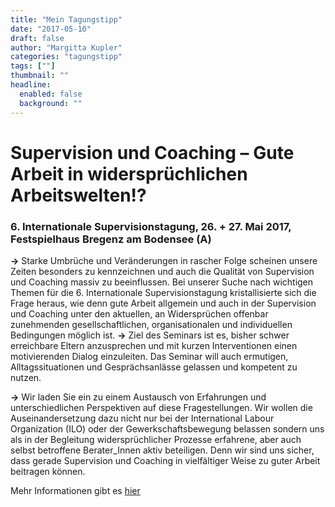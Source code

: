 ```yaml
---
title: "Mein Tagungstipp"
date: "2017-05-10"
draft: false
author: "Margitta Kupler"
categories: "tagungstipp"
tags: [""]
thumbnail: ""
headline:
  enabled: false
  background: ""
---
```


# Supervision und Coaching – Gute Arbeit in widersprüchlichen Arbeitswelten!?

### 6. Internationale Supervisionstagung, 26. + 27. Mai 2017, Festspielhaus Bregenz am Bodensee (A)

<!--more-->

**→** Starke Umbrüche und Veränderungen in rascher Folge scheinen unsere
Zeiten besonders zu kennzeichnen und auch die Qualität von Supervision und
Coaching massiv zu beeinflussen. Bei unserer Suche nach wichtigen Themen für
die 6. Internationale Supervisionstagung kristallisierte sich die Frage
heraus, wie denn gute Arbeit allgemein und auch in der Supervision und
Coaching unter den aktuellen, an Widersprüchen offenbar zunehmenden
gesellschaftlichen, organisationalen und individuellen Bedingungen möglich
ist. **→** Ziel des Seminars ist es, bisher schwer erreichbare Eltern
anzusprechen und mit kurzen Interventionen einen motivierenden Dialog
einzuleiten. Das Seminar will auch ermutigen, Alltagssituationen und
Gesprächsanlässe gelassen und kompetent zu nutzen.

**→** Wir laden Sie ein zu einem Austausch von Erfahrungen und
unterschiedlichen Perspektiven auf diese Fragestellungen. Wir wollen die
Auseinandersetzung dazu nicht nur bei der International Labour Organization
(ILO) oder der Gewerkschaftsbewegung belassen sondern uns als in der
Begleitung widersprüchlicher Prozesse erfahrene, aber auch selbst betroffene
Berater_Innen aktiv beteiligen. Denn wir sind uns sicher, dass gerade
Supervision und Coaching in vielfältiger Weise zu guter Arbeit beitragen
können.

Mehr Informationen gibt es
[hier](http://www.supervisionstagung.at/Startseite/Tagungsprogramm/Supervisionstagung/
"Gute Arbeit")

